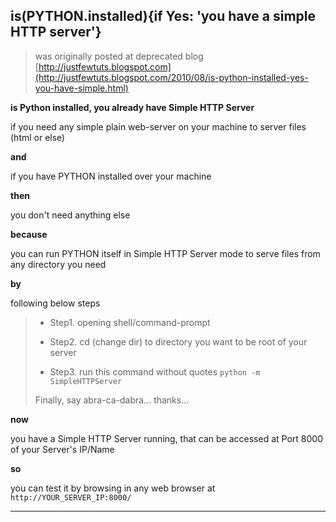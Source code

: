 ## is(PYTHON.installed){if Yes: 'you have a simple HTTP server'}

> was originally posted at deprecated blog [http://justfewtuts.blogspot.com](http://justfewtuts.blogspot.com/2010/08/is-python-installed-yes-you-have-simple.html)


**is Python installed, you already have Simple HTTP Server**

if you need any simple plain web-server on your machine to server files (html or else)

**and**

if you have PYTHON installed over your machine

**then**

you don't need anything else

**because**

you can run PYTHON itself in Simple HTTP Server mode to serve files from any directory you need

**by**

following below steps
> * Step1. opening shell/command-prompt
>
> * Step2. cd (change dir) to directory you want to be root of your server
>
> * Step3. run this command without quotes `python -m SimpleHTTPServer`
>
> Finally, say abra-ca-dabra... thanks...

**now**

you have a Simple HTTP Server running, that can be accessed at Port 8000 of your Server's IP/Name


**so**

you can test it by browsing in any web browser at `http://YOUR_SERVER_IP:8000/`

---
